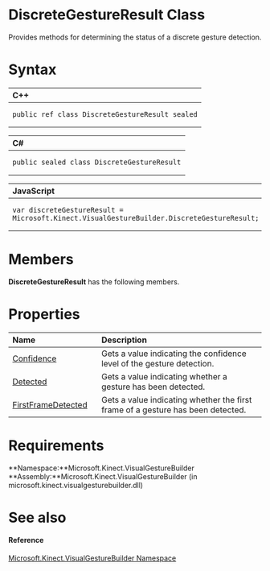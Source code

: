 DiscreteGestureResult Class  
===========================  

Provides methods for determining the status of a discrete gesture detection. <span id="syntaxSection"></span>

Syntax  
======  

<table>
<colgroup>
<col width="100%" />
</colgroup>
<thead>
<tr class="header">
<th align="left">C++</th>
</tr>
</thead>
<tbody>
<tr class="odd">
<td align="left"><pre><code>public ref class DiscreteGestureResult sealed</code></pre></td>
</tr>
</tbody>
</table>

<table>
<colgroup>
<col width="100%" />
</colgroup>
<thead>
<tr class="header">
<th align="left">C#</th>
</tr>
</thead>
<tbody>
<tr class="odd">
<td align="left"><pre><code>public sealed class DiscreteGestureResult</code></pre></td>
</tr>
</tbody>
</table>

<table>
<colgroup>
<col width="100%" />
</colgroup>
<thead>
<tr class="header">
<th align="left">JavaScript</th>
</tr>
</thead>
<tbody>
<tr class="odd">
<td align="left"><pre><code>var discreteGestureResult = Microsoft.Kinect.VisualGestureBuilder.DiscreteGestureResult;</code></pre></td>
</tr>
</tbody>
</table>

<span id="classMembersSection"></span>

Members  
=======  

**DiscreteGestureResult** has the following members.  

<span id="publicpropertiesSection"></span>

Properties  
==========  

<table>
<colgroup>
<col width="30%" />
<col width="60%" />
</colgroup>
<thead>
<tr class="header">
<th align="left">Name</th>
<th align="left">Description</th>
</tr>
</thead>
<tbody>
<tr class="odd">
<td align="left"><a href="DiscreteGestureResult/Properties/Confidence_Property.md">Confidence</a></td>
<td align="left">Gets a value indicating the confidence level of the gesture detection.</td>
</tr>
<tr class="even">
<td align="left"><a href="DiscreteGestureResult/Properties/Detected_Property.md">Detected</a></td>
<td align="left">Gets a value indicating whether a gesture has been detected.</td>
</tr>
<tr class="odd">
<td align="left"><a href="DiscreteGestureResult/Properties/FirstFrameDetected.md">FirstFrameDetected</a></td>
<td align="left">Gets a value indicating whether the first frame of a gesture has been detected.</td>
</tr>
</tbody>
</table>

<span id="requirements"></span>

Requirements  
============  

**Namespace:**Microsoft.Kinect.VisualGestureBuilder  
**Assembly:**Microsoft.Kinect.VisualGestureBuilder (in microsoft.kinect.visualgesturebuilder.dll)  

<span id="ID4EV"></span>

See also  
========  

<span id="ID4EX"></span>
#### Reference  

[Microsoft.Kinect.VisualGestureBuilder Namespace](../Kinect.VisualGestureBuil.md)  



<!--Please do not edit the data in the comment block below.-->
<!--
TOCTitle : DiscreteGestureResult Class
RLTitle : DiscreteGestureResult Class
KeywordK : DiscreteGestureResult class, about
HelpPriority : 2
TopicType : apiref
KeywordF : Microsoft.Kinect.VisualGestureBuilder.DiscreteGestureResult
KeywordF : DiscreteGestureResult
KeywordF : Microsoft.Kinect.VisualGestureBuilder.DiscreteGestureResult
KeywordA : T:Microsoft.Kinect.VisualGestureBuilder.DiscreteGestureResult
AssetID : T:Microsoft.Kinect.VisualGestureBuilder.DiscreteGestureResult
Locale : en-us
CommunityContent : 1
APIType : Managed
APILocation : microsoft.kinect.visualgesturebuilder.dll
APIName : Microsoft.Kinect.VisualGestureBuilder.DiscreteGestureResult
TargetOS : Windows
TopicType : kbSyntax
DevLang : VB
DevLang : CSharp
DevLang : JavaScript
DevLang : C++
DocSet : K4Wv2
ProjType : K4Wv2Proj
Technology : Kinect for Windows
Product : Kinect for Windows SDK v2
productversion : 20
-->
